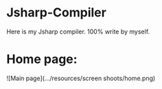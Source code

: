 # Jsharp-Compiler
Here is my Jsharp compiler. 100% write by myself.
# Home page:
![Main page](.../resources/screen shoots/home.png)


